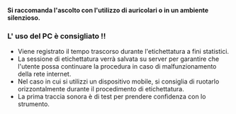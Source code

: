 **Si raccomanda l'ascolto con l'utilizzo di auricolari o in un ambiente silenzioso.**

### **L' uso del PC è consigliato !!**

- Viene registrato il tempo trascorso durante l'etichettatura a fini statistici.
- La sessione di etichettatura verrà salvata su server per garantire che l'utente possa continuare la procedura in caso di malfunzionamento della rete internet.
- Nel caso in cui si utilizzi un dispositivo mobile, si consiglia di ruotarlo orizzontalmente durante il procedimento di etichettatura.
- La prima traccia sonora è di test per prendere confidenza con lo strumento.

